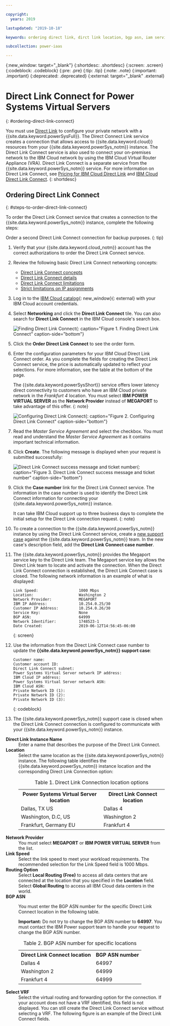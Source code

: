 ```yaml
---

copyright:
  years: 2019

lastupdated: "2019-10-18"

keywords: ordering direct link, dirct link location, bgp asn, iam service id

subcollection: power-iaas

---
```


{:new_window: target="_blank"}
{:shortdesc: .shortdesc}
{:screen: .screen}
{:codeblock: .codeblock}
{:pre: .pre}
{:tip: .tip}
{:note: .note}
{:important: .important}
{:deprecated: .deprecated}
{:external: target="_blank" .external}

# Direct Link Connect for Power Systems Virtual Servers
{: #ordering-direct-link-connect}

You must use [Direct Link](/docs/infrastructure/direct-link?topic=direct-link-get-started-with-ibm-cloud-direct-link#browse-and-order) to configure your private network with a {{site.data.keyword.powerSysFull}}. The Direct Connect Link service creates a connection that allows access to {{site.data.keyword.cloud}} resources from your {{site.data.keyword.powerSys_notm}} instance. The Direct Link Connect service is also used to connect your on-premises network to the IBM Cloud network by using the IBM Cloud Virtual Router Appliance (VRA). Direct Link Connect is a separate service from the {{site.data.keyword.powerSys_notm}} service. For more information on Direct Link Connect, see [Pricing for IBM Cloud Direct Link](/docs/infrastructure/direct-link?topic=direct-link-pricing-for-ibm-cloud-direct-link) and [IBM Cloud Direct Link Connect](https://cloud.ibm.com/docs/infrastructure/direct-link?topic=direct-link-how-to-order-ibm-cloud-direct-link-connect).
{: shortdesc}

## Ordering Direct Link Connect
{: #steps-to-order-direct-link-connect}

To order the Direct Link Connect service that creates a connection to the {{site.data.keyword.powerSys_notm}} instance, complete the following steps:

Order a second Direct Link Connect connection for backup purposes.
{: tip}

1. Verify that your {{site.data.keyword.cloud_notm}} account has the correct authorizations to order the Direct Link Connect service.

2. Review the following basic Direct Link Connect networking concepts:

   * [Direct Link Connect concepts](/docs/infrastructure/direct-link?topic=direct-link-about-ibm-cloud-direct-link)
   * [Direct Link Connect details](/docs/infrastructure/direct-link?topic=direct-link-ibm-cloud-direct-link-connect-details)
   * [Direct Link Connect limitations](/docs/infrastructure/direct-link?topic=direct-link-known-limitations#ibm-cloud-direct-link-exchange-and-direct-link-connect-limitations)
   * [Strict limitations on IP assignments](/docs/infrastructure/direct-link?topic=direct-link-configure-ibm-cloud-direct-link#strict-limitations-on-ip-assignments)

3. Log in to the [IBM Cloud catalog](https://cloud.ibm.com/catalog){: new_window}{: external} with your IBM Cloud account credentials.

4. Select **Networking** and click the **Direct Link Connect** tile. You can also search for **Direct Link Connect** in the IBM Cloud console's search box.

    ![Finding Direct Link Connect](./images/console-direct-link-select.png "Finding Direct Link Connect"){: caption="Figure 1. Finding Direct Link Connect" caption-side="bottom"}

5. Click the **Order Direct Link Connect** to see the order form.

6. Enter the configuration parameters for your IBM Cloud Direct Link Connect order. As you complete the fields for creating the Direct Link Connect service, the price is automatically updated to reflect your selections. For more information, see the table at the bottom of the page.

    The {{site.data.keyword.powerSysShort}} service offers lower latency direct connectivity to customers who have an IBM Cloud private network in the *Frankfurt 4* location. You must select **IBM POWER VIRTUAL SERVER** as the **Network Provider** instead of **MEGAPORT** to take advantage of this offer.
    {: note}

    ![Configuring Direct Link Connect](./images/console-direct-link-configure.png "Configuring Direct Link Connect"){: caption="Figure 2. Configuring Direct Link Connect" caption-side="bottom"}

7. Read the *Master Service Agreement* and select the checkbox. You must read and understand the *Master Service Agreement* as it contains important technical information.

8. Click **Create**. The following message is displayed when your request is submitted successfully:

    ![Direct Link Connect success message and ticket number](./images/console-direct-link-message.png "Direct Link Connect success message and ticket number"){: caption="Figure 3. Direct Link Connect success message and ticket number" caption-side="bottom"}

9. Click the **Case number** link for the Direct Link Connect service. The information in the case number is used to identify the Direct Link Connect information for connecting your {{site.data.keyword.powerSys_notm}} instance.

    It can take IBM Cloud support up to three business days to complete the initial setup for the Direct Link connection request.
    {: note}

10. To create a connection to the {{site.data.keyword.powerSys_notm}} instance by using the Direct Link Connect service, create a [new support case](/docs/infrastructure/power-iaas?topic=power-iaas-getting-help-and-support) against the {{site.data.keyword.powerSys_notm}} team. In the new case's description field, add the **Direct Link Connect case number**.

11. The {{site.data.keyword.powerSys_notm}} provides the Megaport service key to the Direct Link team. The Megaport service key allows the Direct Link team to locate and activate the connection. When the Direct Link Connect connection is established, the Direct Link Connect case is closed. The following network information is an example of what is displayed:

    ```shell
    Link Speed:                  1000 Mbps
    Location:                    Washington 2
    Network Provider:            MEGAPORT
    IBM IP Address:              10.254.0.25/30
    Customer IP Address:         10.254.0.26/30
    Service Key:                 None
    BGP ASN:                     64999
    Network Identifier:          1748523-1
    Date Created:                2019-06-12T14:56:45-06:00
    ```
    {: screen}

12. Use the information from the Direct Link Connect case number to update the **{{site.data.keyword.powerSys_notm}} support case**:

    ```shell
    Customer name:
    Customer account ID:
    Direct Link Connect subnet:
    Power Systems Virtual Server network IP address:
    IBM Cloud IP address:
    Power Systems Virtual Server network ASN:
    IBM Cloud ASN:
    Private Network ID (1):
    Private Network ID (2):
    Private Network ID (3):
    ```
    {: codeblock}

13. The {{site.data.keyword.powerSys_notm}} support case is closed when the Direct Link Connect connection is configured to communicate with your {{site.data.keyword.powerSys_notm}} instance.

   <dl>
   <dt><strong>Direct Link Instance Name</strong><dt>
   <dd>Enter a name that describes the purpose of the Direct Link Connect.</dd>
   <dt><strong>Location</strong><dt>
   <dd>Select the same location as the {{site.data.keyword.powerSys_notm}} instance. The following table identifies the {{site.data.keyword.powerSys_notm}} instance location and the corresponding Direct Link Connection option:
   <table>
   <caption>Table 1. Direct Link Connection location options</caption>
   <tr>
   <th>Power Systems Virtual Server location</th>
   <th>Direct Link Connect location</th>
   </tr>
   <tr>
   <td>Dallas, TX US</td>
   <td>Dallas 4</td>
   </tr>
   <tr>
   <td>Washington, D.C, US</td>
   <td>Washington 2</td>
   </tr>
      <tr>
   <td>Frankfurt, Germany EU</td>
   <td>Frankfurt 4</td>
   </tr>
   </table>
   </dd>
   <dt><strong>Network Provider</strong><dt>
   <dd>You must select <strong>MEGAPORT</strong> or <strong>IBM POWER VIRTUAL SERVER</strong> from the list.</dd>
   <dt><strong>Link Speed</strong><dt>
   <dd>Select the link speed to meet your workload requirements. The recommended selection for the Link Speed field is 1000 Mbps.</dd>
   <dt><strong>Routing Option</strong><dt>
   <dd>Select <strong>Local Routing (Free)</strong> to access all data centers that are connected at the location that you specified in the <strong>Location</strong> field. Select <strong>Global Routing</strong> to access all IBM Cloud data centers in the world. </dd>
   <dt><strong>BGP ASN</strong><dt>
   <dd><p>You must enter the BGP ASN number for the specific Direct Link Connect location in the following table.</p>
   <p><strong>Important:</strong> Do not try to change the BGP ASN number to <strong>64997</strong>. You must contact the IBM Power support team to handle your request to change the BGP ASN number.</p>
   <table>
   <caption>Table 2. BGP ASN number for specific locations</caption>
   <tr>
   <th>Direct Link Connect location</th>
   <th>BGP ASN number</th>
   </tr>
   <tr>
   <td>Dallas 4</td>
   <td>64997</td>
   </tr>
   <tr>
   <td>Washington 2</td>
   <td>64999</td>
   <tr>
   <td>Frankfurt 4</td>
   <td>64999</td>
   </tr>
   </table>
   </dd>
   <dt><strong>Select VRF</strong><dt>
   <dd>Select the virtual routing and forwarding option for the connection. If your account does not have a VRF identified, this field is not displayed. You can still create the Direct Link Connect service without selecting a VRF. The following figure is an example of the Direct Link Connect fields.</dd>
   <dd></dd>
   </dl>
